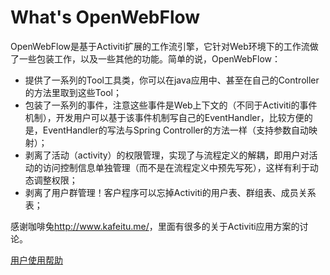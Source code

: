 What's OpenWebFlow
===========

OpenWebFlow是基于Activiti扩展的工作流引擎，它针对Web环境下的工作流做了一些包装工作，以及一些其他的功能。简单的说，OpenWebFlow：

* 提供了一系列的Tool工具类，你可以在java应用中、甚至在自己的Controller的方法里取到这些Tool；
* 包装了一系列的事件，注意这些事件是Web上下文的（不同于Activiti的事件机制），开发用户可以基于该事件机制写自己的EventHandler，比较方便的是，EventHandler的写法与Spring Controller的方法一样（支持参数自动映射）；
* 剥离了活动（activity）的权限管理，实现了与流程定义的解耦，即用户对活动的访问控制信息单独管理（而不是在流程定义中预先写死），这样有利于动态调整权限；
* 剥离了用户群管理！客户程序可以忘掉Activiti的用户表、群组表、成员关系表；

感谢咖啡兔<http://www.kafeitu.me/>，里面有很多的关于Activiti应用方案的讨论。


[用户使用帮助](https://github.com/bluejoe2008/openwebflow/wiki)

